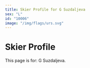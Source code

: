 ```yaml
---
title: Skier Profile for G Suzdaljeva
sex: "L"
id: "10006"
image: "/img/flags/urs.svg" 
---
```


# Skier Profile

This page is for: G Suzdaljeva.
    